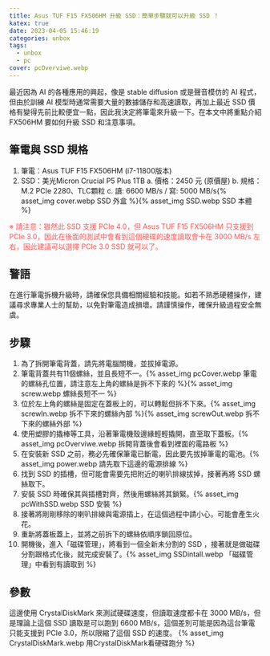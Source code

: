 ```yaml
---
title: Asus TUF F15 FX506HM 升級 SSD：簡單步驟就可以升級 SSD ！
katex: true
date: 2023-04-05 15:46:19
categories: unbox
tags:
  - unbox
  - pc
cover: pcOverviwe.webp
---
```

最近因為 AI 的各種應用的興起，像是 stable diffusion 或是聲音模仿的 AI 程式，但由於訓練 AI 模型時通常需要大量的數據儲存和高速讀取，再加上最近 SSD 價格有變得先前比較便宜一點，因此我決定將筆電來升級一下。在本文中將重點介紹 FX506HM 要如何升級 SSD 和注意事項。

## 筆電與 SSD 規格
1. 筆電：Asus TUF F15 FX506HM (i7-11800版本)
2. SSD：美光Micron Crucial P5 Plus 1TB
  a. 價格：2450 元 (原價屋)
  b. 規格：M.2 PCIe 2280、TLC顆粒
  c. 讀: 6600 MB/s / 寫: 5000 MB/s{% asset_img cover.webp SSD 外盒 %}{% asset_img SSD.webp SSD 本體 %}

<font color=#F55>※ 請注意：雖然此 SSD 支援 PCIe 4.0，但 Asus TUF F15 FX506HM 只支援到 PCIe 3.0，因此在後面的測試中會看到這個硬碟的速度讀取會卡在 3000 MB/s 左右，因此建議可以選擇 PCIe 3.0 SSD 就可以了。</font>

## 警語
在進行筆電拆機升級時，請確保您具備相關經驗和技能。如若不熟悉硬體操作，建議尋求專業人士的幫助，以免對筆電造成損壞。請謹慎操作，確保升級過程安全無虞。

## 步驟
1. 為了拆開筆電背蓋，請先將電腦關機，並拔掉電源。
2. 筆電背蓋共有11個螺絲，並且長短不一。{% asset_img pcCover.webp 筆電的螺絲孔位置，請注意左上角的螺絲是拆不下來的 %}{% asset_img screw.webp 螺絲長短不一 %}
3. 位於左上角的螺絲是固定在蓋板上的，可以轉鬆但拆不下來。{% asset_img screwIn.webp 拆不下來的螺絲內部 %}{% asset_img screwOut.webp 拆不下來的螺絲外部 %}
4. 使用塑膠的撬棒等工具，沿著筆電機殼邊緣輕輕撬開，直至取下蓋板。{% asset_img pcOverviwe.webp 拆開背蓋後會看到裡面的電路板 %}
5. 在安裝新 SSD 之前，務必先確保筆電已斷電，因此要先拔掉筆電的電池。{% asset_img power.webp 請先取下這邊的電源排線 %}
6. 找到 SSD 的插槽，但可能會需要先把附近的喇叭排線拔掉，接著再將 SSD 螺絲取下。
7. 安裝 SSD 時確保其與插槽對齊，然後用螺絲將其鎖緊。{% asset_img pcWithSSD.webp SSD 安裝 %}
8. 接著將剛剛移除的喇叭排線與電源插上，在這個過程中請小心，可能會產生火花。
9. 重新將蓋板蓋上，並將之前拆下的螺絲依順序鎖回原位。
10. 開機後，進入「磁碟管理」，將看到一個全新未分割的 SSD ，接著就是做磁碟分割跟格式化後，就完成安裝了。{% asset_img SSDintall.webp 「磁碟管理」中看到有讀取到 %}

## 參數
這邊使用 CrystalDiskMark 來測試硬碟速度，但讀取速度都卡在 3000 MB/s，但是理論上這個 SSD 讀取是可以跑到 6600 MB/s，這個差別可能是因為這台筆電只能支援到 PCIe 3.0，所以限縮了這個 SSD 的速度。
{% asset_img CrystalDiskMark.webp 用CrystalDiskMark看硬碟跑分 %}
